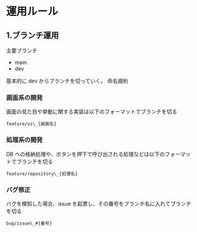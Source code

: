 # 運用ルール

## 1.ブランチ運用

主要ブランチ

- main
- dev

基本的に dev からブランチを切っていく。
命名規則

### 画面系の開発

画面の見た目や挙動に関する実装は以下のフォーマットでブランチを切る

```
feature/ui\_{画面名}
```

### 処理系の開発

DB への格納処理や、ボタンを押下で呼び出される処理などは以下のフォーマットでブランチを切る

```
feature/repository\_{処理名}
```

### バグ修正

バグを検知した場合、issue を起票し、その番号をブランチ名に入れてブランチを切る

```
bug/issue\_#{番号}
```
